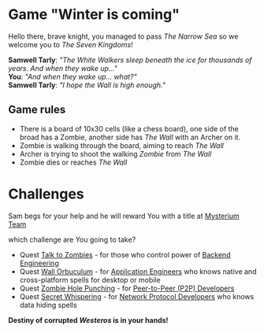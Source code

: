 # Game "Winter is coming"

Hello there, brave knight, you managed to pass _The Narrow Sea_ so we welcome you to _The Seven Kingdoms_!

**Samwell Tarly**: _"The White Walkers sleep beneath the ice for thousands of years. And when they wake up..."_\
**You**: _"And when they wake up... what?"_\
**Samwell Tarly**: _"I hope the Wall is high enough."_

## Game rules
- There is a board of 10x30 cells (like a chess board), one side of the broad has a Zombie, another side has _The Wall_ with an Archer on it.
- Zombie is walking through the board, aiming to reach _The Wall_
- Archer is trying to shoot the walking _Zombie_ from _The Wall_
- Zombie dies or reaches _The Wall_

# Challenges
Sam begs for your help and he will reward You with a title at [Mysterium Team](https://mysterium.network/careers/)

which challenge are You going to take?
- Quest [Talk to Zombies](quests/Talk_to_Zombies.md) - for those who control power of [Backend Engineering](https://mysterium.network/careers/senior-backend-engineer/)
- Quest [Wall Orbuculum](quests/Wall_Orbuculum.md) - for [Application Engineers](https://mysterium.network/careers/senior-application-engineer/) who knows native and cross-platform spells for desktop or mobile
- Quest [Zombie Hole Punching](quests/Zombie_Hole_Punching.md) - for [Peer-to-Peer (P2P) Developers](https://mysterium.network/careers/p2p-developer/)
- Quest [Secret Whispering](quests/Secret_Whispering.md) - for [Network Protocol Developers](https://mysterium.network/careers/network-protocol-developer/) who knows data hiding spells

**Destiny of corrupted _Westeros_ is in your hands!**
